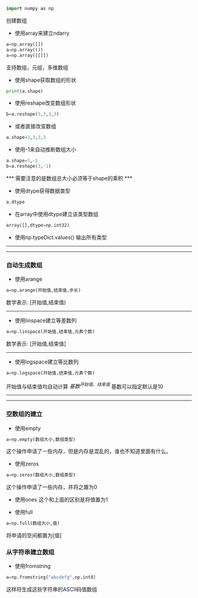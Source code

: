 ```python
import numpy as np
```
创建数组

- 使用array来建立ndarry
```py
a=np.array([])
a=np.array(())
a=np.array([[]])
```
支持数组，元组，多维数组
- 使用shape获取数组的形状
```py
print(a.shape)
```
- 使用reshape改变数组形状
```py
b=a.reshape(3,3,3,3)
```
- 或者直接改变数组
```py
a.shape=3,3,3,3
```
- 使用-1来自动推断数组大小
```py
a.shape=3,-1
b=a.reshape(3,-1)
```
*** 需要注意的是数组总大小必须等于shape的乘积 ***
- 使用dtype获得数据类型
```py
a.dtype
```
- 在array中使用dtype建立该类型数组
```py
array([],dtype=np.int32)
```
- 使用np.typeDict.values() 输出所有类型
---
---
### 自动生成数组
- 使用arange
```py
a=np.arange(开始值,结束值,步长)
```
数学表示: [开始值,结束值)

------
- 使用linspace建立等差数列
```py
a=np.linspace(开始值,结束值,元素个数)
```
数学表示: [开始值,结束值]

----
- 使用logspace建立等比数列
```py
a=np.logspace(开始值,结束值,元素个数)
```
开始值与结束值均自动计算 $基数^{开始值、结束值}$
基数可以指定默认是10

---
---
### 空数组的建立
- 使用empty
```py
a=np.empty(数组大小,数组类型)
```
这个操作申请了一些内存，但是内存是混乱的，谁也不知道里面有什么。
- 使用zeros
```py
a=np.zeros(数组大小,数组类型)
```
这个操作申请了一些内存，并将之置为0

- 使用ones
这个和上面的区别是将值置为1

- 使用full
```py
a=np.full(数组大小,值)
```
将申请的空间都置为[值]
### 从字符串建立数组
- 使用fromstring
```py
a=np.fromstring("abcdefg",np.int8)
```
这样将生成这些字符串的ASCII码值数组

